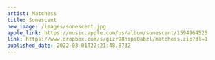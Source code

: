 ```yaml
---
artist: Matchess
title: Sonescent
new_image: /images/sonescent.jpg
apple_link: https://music.apple.com/us/album/sonescent/1594964525
link: https://www.dropbox.com/s/gizr98hsps0abzl/matchess.zip?dl=1
published_date: 2022-03-01T22:21:48.873Z
---
```


